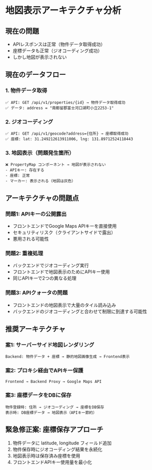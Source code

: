 # 地図表示アーキテクチャ分析

## 現在の問題
- APIレスポンスは正常（物件データ取得成功）
- 座標データも正常（ジオコーディング成功）
- しかし地図が表示されない

## 現在のデータフロー

### 1. 物件データ取得
```
✅ API: GET /api/v1/properties/{id} → 物件データ取得成功
✅ データ: address = "南都留郡富士河口湖町小立2253-1"
```

### 2. ジオコーディング
```
✅ API: GET /api/v1/geocode?address={住所} → 座標取得成功
✅ 座標: lat: 31.249212613911006, lng: 131.89712524118443
```

### 3. 地図表示（問題発生箇所）
```
❌ PropertyMap コンポーネント → 地図が表示されない
- APIキー: 存在する
- 座標: 正常
- マーカー: 表示される（地図は灰色）
```

## アーキテクチャの問題点

### 問題1: APIキーの公開露出
- フロントエンドでGoogle Maps APIキーを直接使用
- セキュリティリスク（クライアントサイドで露出）
- 悪用される可能性

### 問題2: 重複処理
- バックエンドでジオコーディング実行
- フロントエンドで地図表示のためにAPIキー使用
- 同じAPIキーで2つの異なる処理

### 問題3: APIクォータの問題
- フロントエンドの地図表示で大量のタイル読み込み
- バックエンドのジオコーディングと合わせて制限に到達する可能性

## 推奨アーキテクチャ

### 案1: サーバーサイド地図レンダリング
```
Backend: 物件データ + 座標 → 静的地図画像生成 → Frontend表示
```

### 案2: プロキシ経由でAPIキー保護
```
Frontend → Backend Proxy → Google Maps API
```

### 案3: 座標データをDBに保存
```
物件登録時: 住所 → ジオコーディング → 座標をDB保存
表示時: DB座標データ → 地図表示（APIキー節約）
```

## 緊急修正案: 座標保存アプローチ
1. 物件データに latitude, longitude フィールド追加
2. 物件保存時にジオコーディング結果を永続化
3. 地図表示時は保存済み座標を使用
4. フロントエンドAPIキー使用量を最小化